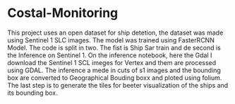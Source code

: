 # Costal-Monitoring

This project uses an open dataset for ship detetion, the dataset was made using Sentinel 1 SLC images. The model was trained using FasterRCNN Model. The code is split in two. The fist is Ship Sar train and de second is the Inference on Sentinel 1. On the inference notebook, here the Gdal I download the Sentinel 1 SCL imeges for Vertex and them are processed using GDAL. The inference a mede in cuts of s1 images and the bounding box are converted to Geographical Bouding boxx and ploted using folium. The last step is to generate the tiles for beeter visualization of the ships and its bounding box. 
